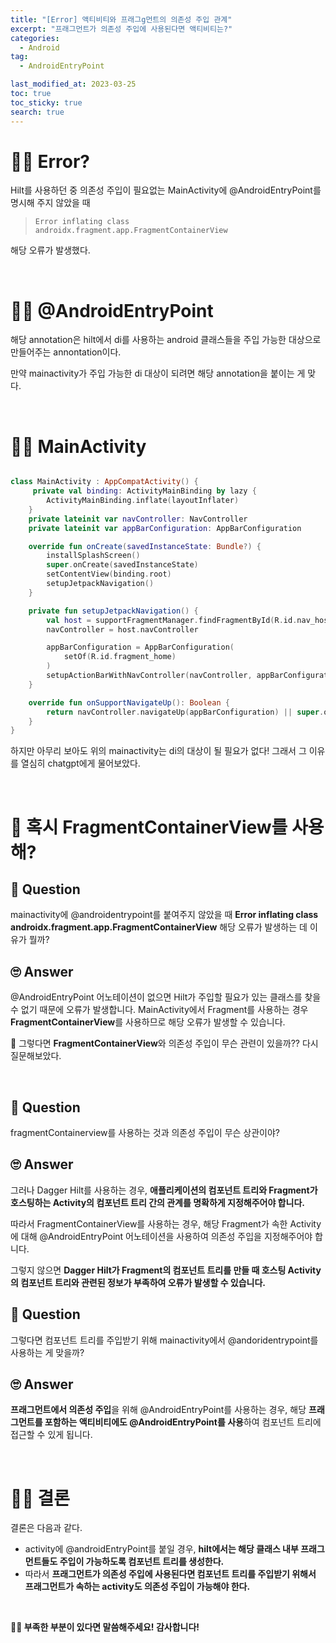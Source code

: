 ```yaml
---
title: "[Error] 액티비티와 프래그g먼트의 의존성 주입 관계"
excerpt: "프래그먼트가 의존성 주입에 사용된다면 액티비티는?"
categories:
  - Android
tag:
  - AndroidEntryPoint

last_modified_at: 2023-03-25
toc: true
toc_sticky: true
search: true
---
```


# 🙋‍♀️ Error?
  Hilt를 사용하던 중 의존성 주입이 필요없는 MainActivity에 @AndroidEntryPoint를 명시해 주지 않았을 때 
  
  > `Error inflating class androidx.fragment.app.FragmentContainerView`

  해당 오류가 발생했다.

<br>

# 🙋‍♀️ @AndroidEntryPoint

해당 annotation은 hilt에서 di를 사용하는 android 클래스들을 주입 가능한 대상으로 만들어주는 annontation이다.

만약 mainactivity가 주입 가능한 di 대상이 되려면 해당 annotation을 붙이는 게 맞다.

<br>

# 🙋‍♀️ MainActivity

```kotlin

class MainActivity : AppCompatActivity() {
     private val binding: ActivityMainBinding by lazy {
        ActivityMainBinding.inflate(layoutInflater)
    }
    private lateinit var navController: NavController
    private lateinit var appBarConfiguration: AppBarConfiguration

    override fun onCreate(savedInstanceState: Bundle?) {
        installSplashScreen()
        super.onCreate(savedInstanceState)
        setContentView(binding.root)
        setupJetpackNavigation()
    }

    private fun setupJetpackNavigation() {
        val host = supportFragmentManager.findFragmentById(R.id.nav_host_fragment) as NavHostFragment ?: return
        navController = host.navController

        appBarConfiguration = AppBarConfiguration(
            setOf(R.id.fragment_home)
        )
        setupActionBarWithNavController(navController, appBarConfiguration)
    }

    override fun onSupportNavigateUp(): Boolean {
        return navController.navigateUp(appBarConfiguration) || super.onSupportNavigateUp()
    }
}
```

하지만 아무리 보아도 위의 mainactivity는 di의 대상이 될 필요가 없다! 그래서 그 이유를 열심히 chatgpt에게 물어보았다.

<br>

# 👀 혹시 FragmentContainerView를 사용해?

## 🧐 Question

mainactivity에 @androidentrypoint를 붙여주지 않았을 때 **Error inflating class androidx.fragment.app.FragmentContainerView** 
해당 오류가 발생하는 데 이유가 뭘까?


## 🙄 Answer

@AndroidEntryPoint 어노테이션이 없으면 Hilt가 주입할 필요가 있는 클래스를 찾을 수 없기 때문에 오류가 발생합니다. 
MainActivity에서 Fragment를 사용하는 경우 **FragmentContainerView**를 사용하므로 해당 오류가 발생할 수 있습니다.


🧐 그렇다면 **FragmentContainerView**와 의존성 주입이 무슨 관련이 있을까?? 다시 질문해보았다.

<br>

## 🧐 Question

fragmentContainerview를 사용하는 것과 의존성 주입이 무슨 상관이야?


## 🙄 Answer

그러나 Dagger Hilt를 사용하는 경우, **애플리케이션의 컴포넌트 트리와 Fragment가 호스팅하는 Activity의 컴포넌트 트리 간의 관계를 명확하게 지정해주어야 합니다.**

따라서 FragmentContainerView를 사용하는 경우, 해당 Fragment가 속한 Activity에 대해 @AndroidEntryPoint 어노테이션을 사용하여 의존성 주입을 지정해주어야 합니다. 

그렇지 않으면 **Dagger Hilt가 Fragment의 컴포넌트 트리를 만들 때 
호스팅 Activity의 컴포넌트 트리와 관련된 정보가 부족하여 오류가 발생할 수 있습니다.**


## 🧐 Question

그렇다면 컴포넌트 트리를 주입받기 위해 mainactivity에서 @andoridentrypoint를 사용하는 게 맞을까?

## 🙄 Answer

**프래그먼트에서 의존성 주입**을 위해 @AndroidEntryPoint를 사용하는 경우, 해당 **프래그먼트를 포함하는 액티비티에도 @AndroidEntryPoint를 사용**하여 컴포넌트 트리에 접근할 수 있게 됩니다.

<br>

# 🙋‍♀️ 결론

결론은 다음과 같다.

* activity에 @androidEntryPoint를 붙일 경우, **hilt에서는 해당 클래스 내부 프래그먼트들도 주입이 가능하도록 컴포넌트 트리를 생성한다.**
* 따라서 **프래그먼트가 의존성 주입에 사용된다면 컴포넌트 트리를 주입받기 위해서 프래그먼트가 속하는 activity도 의존성 주입이 가능해야 한다.**

<br>

**🙇‍♀️ 부족한 부분이 있다면 말씀해주세요! 감사합니다!**